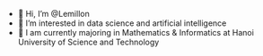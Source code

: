 - 👋 Hi, I’m @Lemillon
- 👀 I’m interested in data science and artificial intelligence
- 🌱 I am currently majoring in Mathematics & Informatics at Hanoi University of Science and Technology

<!---
Lemillon/Lemillon is a ✨ special ✨ repository because its `README.md` (this file) appears on your GitHub profile.
You can click the Preview link to take a look at your changes.
--->
